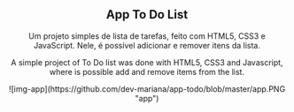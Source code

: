 # <h2 align="center">App To Do List</h2>

<p align="center">Um projeto simples de lista de tarefas, feito com HTML5, CSS3 e JavaScript. Nele, é possível adicionar e remover itens da lista.</p>
<p align="center">A simple project of To Do list was done with HTML5, CSS3 and Javascript, where is possible add and remove items from the list.</p>

<div align="center"> ![img-app](https://github.com/dev-mariana/app-todo/blob/master/app.PNG "app") </div>
